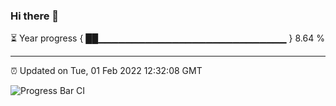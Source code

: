 ### Hi there 👋

⏳ Year progress { ██▁▁▁▁▁▁▁▁▁▁▁▁▁▁▁▁▁▁▁▁▁▁▁▁▁▁▁▁ } 8.64 %

---

⏰ Updated on Tue, 01 Feb 2022 12:32:08 GMT

![Progress Bar CI](https://github.com/ZhaoGui/ZhaoGui/workflows/Progress%20Bar%20CI/badge.svg)
